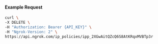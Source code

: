 <!-- Code generated for API Clients. DO NOT EDIT. -->

#### Example Request

```bash
curl \
-X DELETE \
-H "Authorization: Bearer {API_KEY}" \
-H "Ngrok-Version: 2" \
https://api.ngrok.com/ip_policies/ipp_2XGwAitQZcQ6S8AtKRqxMVBTp3r
```
